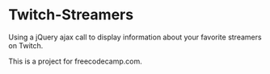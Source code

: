 # Twitch-Streamers
Using a jQuery ajax call to display information about your favorite streamers on Twitch.

This is a project for freecodecamp.com.
